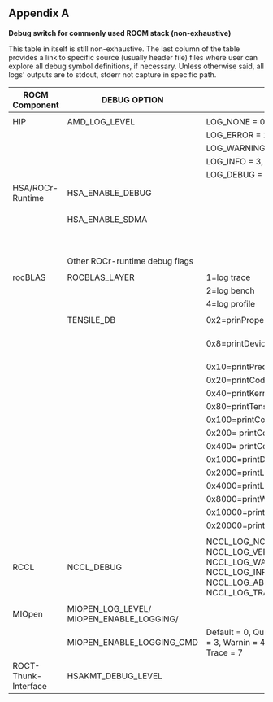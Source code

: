 ## Appendix A

**Debug switch for commonly used ROCM stack (non-exhaustive)**

This table in itself is still non-exhaustive. The last column of the
table provides a link to specific source (usually header file) files
where user can explore all debug symbol definitions, if necessary.
Unless otherwise said, all logs' outputs are to stdout, stderr not
capture in specific path.

| ROCM Component       | DEBUG OPTION                               | Values                                                                                                        | Description (unless   self-explanatory)                        | Debug symbol def in   source file/Link to more documentation for more information                |
|----------------------|--------------------------------------------|---------------------------------------------------------------------------------------------------------------|----------------------------------------------------------------|--------------------------------------------------------------------------------------------------|
|                      |                                            |                                                                                                               |                                                                |                                                                                                  |
| HIP                  | AMD_LOG_LEVEL                              | LOG_NONE   = 0,                                                                                               |                                                                | https://github.com/ROCm-Developer-Tools/HIP/blob/develop/docs/developer_guide/logging.md         |
|                      |                                            | LOG_ERROR = 1,                                                                                                |                                                                |                                                                                                  |
|                      |                                            | LOG_WARNING = 2,                                                                                              |                                                                |                                                                                                  |
|                      |                                            | LOG_INFO = 3,                                                                                                 |                                                                |                                                                                                  |
|                      |                                            | LOG_DEBUG = 4                                                                                                 |                                                                |                                                                                                  |
| HSA/ROCr-Runtime     | HSA_ENABLE_DEBUG                           |                                                                                                               | Generic   debug log-enable flag.                               | https://github.com/RadeonOpenCompute/ROCR-Runtime/blob/master/src/core/util/flag.h               |
|                      |                                            |                                                                                                               |                                                                |                                                                                                  |
|                      | HSA_ENABLE_SDMA                            |                                                                                                               | 1=use   SDMA engine during memcopy                             |                                                                                                  |
|                      |                                            |                                                                                                               | 2=use BLIT engine (no SDMA) during memcpy.                     |                                                                                                  |
|                      | Other   ROCr-runtime debug flags           |                                                                                                               |                                                                | https://github.com/RadeonOpenCompute/ROCR-Runtime/blob/master/src/core/util/flag.h               |
|                      |                                            |                                                                                                               |                                                                |                                                                                                  |
| rocBLAS              | ROCBLAS_LAYER                              | 1=log   trace                                                                                                 |                                                                | https://github.com/ROCmSoftwarePlatform/rocBLAS/blob/develop/docs/API_Reference_Guide.rst        |
|                      |                                            | 2=log bench                                                                                                   |                                                                |                                                                                                  |
|                      |                                            | 4=log profile                                                                                                 |                                                                |                                                                                                  |
|                      |                                            |                                                                                                               |                                                                |                                                                                                  |
|                      | TENSILE_DB                                 | 0x2=prinPropertyEval                                                                                          | Example:                                                       | https://github.com/ROCmSoftwarePlatform/Tensile/blob/develop/Tensile/Source/lib/source/Debug.cpp |
|                      |                                            | 0x8=printDeviceSelection                                                                                      | TENSILE_DB=8000 ./<rocblas_app>.out   (printWinningKernelName) |                                                                                                  |
|                      |                                            | 0x10=printPredicateEval                                                                                       |                                                                |                                                                                                  |
|                      |                                            | 0x20=printCodeObjInfo                                                                                         |                                                                |                                                                                                  |
|                      |                                            | 0x40=printKernelArgs                                                                                          |                                                                |                                                                                                  |
|                      |                                            | 0x80=printTensorInfo                                                                                          |                                                                |                                                                                                  |
|                      |                                            | 0x100=printConvolutionReference                                                                               |                                                                |                                                                                                  |
|                      |                                            | 0x200= printConvolutionReference2                                                                             |                                                                |                                                                                                  |
|                      |                                            | 0x400= printConvolutionReference3                                                                             |                                                                |                                                                                                  |
|                      |                                            | 0x1000=printDataInit                                                                                          |                                                                |                                                                                                  |
|                      |                                            | 0x2000=printLibVersion                                                                                        |                                                                |                                                                                                  |
|                      |                                            | 0x4000=printLookupEff.                                                                                        |                                                                |                                                                                                  |
|                      |                                            | 0x8000=printWinningKernelName                                                                                 |                                                                |                                                                                                  |
|                      |                                            | 0x10000=printSolutionSelectionTime                                                                            |                                                                |                                                                                                  |
|                      |                                            | 0x20000=printLibLogicIndex                                                                                    |                                                                |                                                                                                  |
|                      |                                            |                                                                                                               |                                                                |                                                                                                  |
| RCCL                 | NCCL_DEBUG                                 | NCCL_LOG_NONE=0,   NCCL_LOG_VERSION=1, NCCL_LOG_WARN=2, NCCL_LOG_INFO=3, NCCL_LOG_ABORT=4,   NCCL_LOG_TRACE=5 | Example:   NCCL_DEBUG=INFO                                     | https://github.com/ROCmSoftwarePlatform/rccl/blob/develop/src/include/nccl_net.h                 |
|                      |                                            |                                                                                                               |                                                                |                                                                                                  |
| MIOpen               | MIOPEN_LOG_LEVEL/   MIOPEN_ENABLE_LOGGING/ |                                                                                                               |                                                                | https://github.com/ROCmSoftwarePlatform/MIOpen/blob/develop/src/include/miopen/logger.hpp        |
|                      |   MIOPEN_ENABLE_LOGGING_CMD                | Default       = 0, Quiet = 1, Fatal = 2, Error = 3, Warnin = 4, Info = 5, Info2 = 6, Trace = 7                   |                                                                | https://rocmsoftwareplatform.github.io/MIOpen/doc/html/DebugAndLogging.html                                                                                                          
| ROCT-Thunk-Interface | HSAKMT_DEBUG_LEVEL                         |                                                                                                               |                                                                |                                                                                                  |



